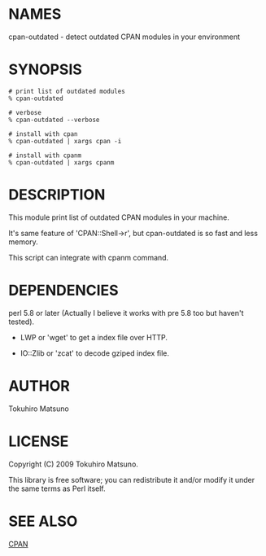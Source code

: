 # NAMES

cpan-outdated - detect outdated CPAN modules in your environment

# SYNOPSIS

    # print list of outdated modules
    % cpan-outdated

    # verbose
    % cpan-outdated --verbose

    # install with cpan
    % cpan-outdated | xargs cpan -i

    # install with cpanm
    % cpan-outdated | xargs cpanm

# DESCRIPTION

This module print list of outdated CPAN modules in your machine.

It's same feature of 'CPAN::Shell->r', but cpan-outdated is so fast and less memory.

This script can integrate with cpanm command.

# DEPENDENCIES

perl 5.8 or later (Actually I believe it works with pre 5.8 too but haven't tested).

- LWP or 'wget' to get a index file over HTTP.

- IO::Zlib or 'zcat' to decode gziped index file.

# AUTHOR

Tokuhiro Matsuno

# LICENSE

Copyright (C) 2009 Tokuhiro Matsuno.

This library is free software; you can redistribute it and/or modify it under the same terms as Perl itself.

# SEE ALSO

[CPAN](http://search.cpan.org/search?mode=module&query=CPAN)